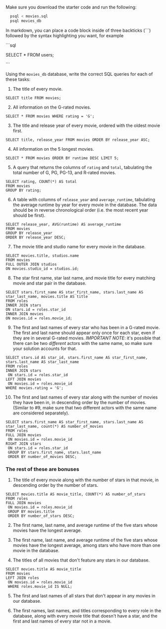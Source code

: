 Make sure you download the starter code and run the following:

```sh
  psql < movies.sql
  psql movies_db
```

In markdown, you can place a code block inside of three backticks (```) followed by the syntax highlighting you want, for example

\```sql

SELECT \* FROM users;

\```

Using the `movies_db` database, write the correct SQL queries for each of these tasks:

1.  The title of every movie.  
```
SELECT title FROM movies;
```


2.  All information on the G-rated movies.    
```
SELECT * FROM movies WHERE rating = 'G';
```


3.  The title and release year of every movie, ordered with the
    oldest movie first.  
```
SELECT title, release_year FROM movies ORDER BY release_year ASC;
```   


4.  All information on the 5 longest movies.  
```
SELECT * FROM movies ORDER BY runtime DESC LIMIT 5;
```   


5.  A query that returns the columns of `rating` and `total`, tabulating the total number of G, PG, PG-13, and R-rated movies.  
```
SELECT rating, COUNT(*) AS total
FROM movies
GROUP BY rating;
```   


6.  A table with columns of `release_year` and `average_runtime`,
    tabulating the average runtime by year for every movie in the database. The data should be in reverse chronological order (i.e. the most recent year should be first).  
```
SELECT release_year, AVG(runtime) AS average_runtime
FROM movies
GROUP BY release_year
ORDER BY release_year DESC;
```   

7.  The movie title and studio name for every movie in the
    database.  
```
SELECT movies.title, studios.name
FROM movies 
FULL OUTER JOIN studios 
ON movies.studio_id = studios.id;
```  


8.  The star first name, star last name, and movie title for every
    matching movie and star pair in the database.
```
SELECT stars.first_name AS star_first_name, stars.last_name AS star_last_name, movies.title AS title
FROM roles
INNER JOIN stars
ON stars.id = roles.star_id
INNER JOIN movies
ON movies.id = roles.movie_id;
``` 


9.  The first and last names of every star who has been in a G-rated movie. The first and last name should appear only once for each star, even if they are in several G-rated movies. *IMPORTANT NOTE*: it's possible that there can be two *different* actors with the same name, so make sure your solution accounts for that.  
```
SELECT stars.id AS star_id, stars.first_name AS star_first_name, stars.last_name AS star_last_name
FROM roles
INNER JOIN stars
 ON stars.id = roles.star_id
LEFT JOIN movies
 ON movies.id = roles.movie_id
WHERE movies.rating = 'G';
``` 


10.  The first and last names of every star along with the number
    of movies they have been in, in descending order by the number of movies. (Similar to #9, make sure that two different actors with the same name are considered separately).
```
SELECT stars.first_name AS star_first_name, stars.last_name AS star_last_name, count(*) AS number_of_movies
FROM roles
FULL JOIN movies
 ON movies.id = roles.movie_id
RIGHT JOIN stars
 ON stars.id = roles.star_id
 GROUP BY stars.first_name, stars.last_name
 ORDER BY number_of_movies DESC;
``` 


### The rest of these are bonuses

1.  The title of every movie along with the number of stars in
    that movie, in descending order by the number of stars.
```
SELECT movies.title AS movie_title, COUNT(*) AS number_of_stars
FROM roles
FULL JOIN movies
 ON movies.id = roles.movie_id
 GROUP BY movies.title
 ORDER BY number_of_stars DESC;
```

2.  The first name, last name, and average runtime of the five
    stars whose movies have the longest average.



3.  The first name, last name, and average runtime of the five
    stars whose movies have the longest average, among stars who have more than one movie in the database.


4.  The titles of all movies that don't feature any stars in our
    database.
```
SELECT movies.title AS movie_title
FROM movies
LEFT JOIN roles
 ON movies.id = roles.movie_id
 WHERE roles.movie_id IS NULL;
```

5.  The first and last names of all stars that don't appear in any movies in our database.


6.  The first names, last names, and titles corresponding to every
    role in the database, along with every movie title that doesn't have a star, and the first and last names of every star not in a movie.

